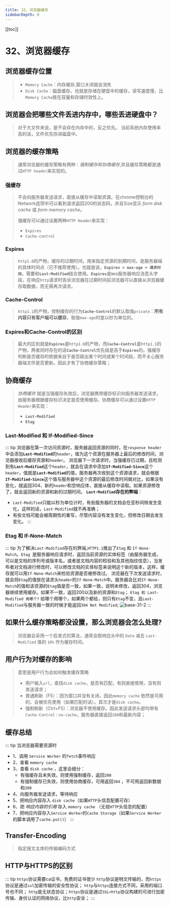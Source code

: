 ```yaml
---
title: 32、浏览器缓存
sidebarDepth: 0
---
```

[[toc]]
# 32、浏览器缓存

## 浏览器缓存位置
>- `Memory Cache`：内存缓存,窗口关闭就会消失
>- `Disk Cache`：磁盘缓存，也就是存储在硬盘中的缓存，读写速度慢，比`Memory Cache`胜在容量和存储时效性上。

## 浏览器会把哪些文件丢进内存中，哪些丢进硬盘中？
>对于大文件来说，是不会存在内存中的，反之优先。
>当前系统内存使用率高的话，文件优先存进磁盘中。
## 浏览器的缓存策略
>通常浏览器的缓存策略有两种：*强制缓存和协商缓存*,并且缓存策略都是通过`HTTP header`来实现的。
### 强缓存
>不会向服务器发送请求，直接从缓存中读取资源。在chrome控制台的Network选项中可以看到请求返回200的状态码，并且Size显示 *form disk cache* 或 *form memory cache*。
>
>强缓存可以通过设置两种`HTTP Header`来实现：
>- `Expires`
>- `Cache-control`
### Expires
>`http1.0`的产物，缓存的过期时间，用来指定资源的到期时间，是服务器端的具体时间点（已不推荐使用）。也就是说，<b>`Expires = max-age + 请求时间`</b>，需要和<b>`Last-Modified`</b>结合使用。<b>`Expires`</b>是`Web`服务器响应消息头字段，在响应`http`请求时告诉浏览器在过期时间前浏览器可以直接从浏览器缓存取数据，而无需再次请求。
### Cache-Control 
>`http1.1`的产物，控制缓存的行为<b>`Cache-Control`</b>的默认取值`private`：<b>所有内容只有客户端可以缓存</b>。取值`max-age`时是以秒为单位的。
### Expires和Cache-Control的区别
>最大的区别就是<b>`Expires`</b>是`http1.0`的产物，而<b>`Cache-Control`</b>是`http1.1`的产物，两者同时存在的话<b>`Cache-Control`</b>优先级是高于<b>`Expires`</b>的。强缓存判断是否缓存的依据来自于是否超出某个时间或某个时间段，而不关心服务器端文件是否更新。因此才有了协商缓存策略；
## 协商缓存
>*协商缓存* 就是当强缓存失效后，浏览器携带缓存标识向服务器发送请求，由服务器根据缓存标识决定是否使用缓存。协商缓存可以通过设置`HTTP Header`来实现：
>- <b>`Last-Modified`</b>
>-  <b>`Etag`</b>

### Last-Modified 和 If-Modified-Since
::: tip
浏览器在第一次访问资源时，服务器返回资源的同时，在`response header`中会添加<b>`Last-Modified`</b>的`header`，值为这个资源在服务器上最后的修改时间，浏览器接收后缓存资源和`header`。
浏览器下一次请求时，当强缓存已过期，且检测到有<b>`Last-Modified`</b>这个`header`，就会在请求中添加<b>`If-Modified-Since`</b>这个`header`，值就是<b>`Last-Modified`</b>的值，服务器再次收到这个资源请求，就会根据<b>`If-Modified-Since`</b>这个值与服务器中这个资源的最后修改时间做对比，如果没有变化，就返回304、新的`header`和空响应体，直接从缓存中读取。如果资源修改了，就会返回新的资源和新的过期时间。
<b>`Last-Modified`存在的弊端</b>：
- `Last-Modified`只能以秒为单位计时，有些服务器的文档会在亚秒间隙发生变化，这样的话，`Last-Modified`就不再准确；
- 有些文档可能会被周期性的重写，尽管内容没有发生变化，但修改日期会发生变化。
:::

### Etag 和 If-None-Match
::: tip
为了解决`Last-Modified`存在的弊端,`HTTP1.1`推出了`Etag` 和 `If-None-Match`。`Etag `是服务器响应请求时，返回当前资源的实体标签（由服务器生成，可以是文档的序列号或版本名，或者是文档内容的校验和及其他指纹信息），当发布者对文档进行修改时，可以修改文档的实体标签来说明这个新的版本，这样，缓存就可以用`If-None-Match`来检验资源是否被修改过。
浏览器在下次发送请求时，就会将`Etag`的值放在请求头`header`的`If-None-Match`中。服务器会比对`If-None-Match`的值和该资源的`Etag`值是否一致，如果一致，说明未修改，返回304，浏览器继续使用缓存。如果不一致，返回200以及新的资源和`Etag`；
`Etag 和 Last-Modified 用哪个?`
给哪个用哪个，如果两个都给，则只有`Etag`不变，且`Last-Modified`与服务器一致的时候才能返回`304 Not Modified`;
<img :src="$withBase('/assets/base-31-2.png')" alt="base-31-2">
:::

## 如果什么缓存策略都没设置，那么浏览器会怎么处理?
>浏览器会采用一个启发式的算法，通常会取响应头中的 `Date` 减去 `Last-Modified` 值的 `10%` 作为缓存时间。
## 用户行为对缓存的影响
>意思是用户行为会如何触发缓存策略
>- 用户输入`url`，查找`disk cache`，是否有匹配，有则直接使用，没有则发送请求；
>- 普通刷新（F5）：因为窗口并没有关闭，因此`memory cache` 依然是可用的，会被优先使用（如果匹配的话）。其次才是`disk cache`。
>- 强制刷新（Ctrl+F5）：浏览器不使用缓存。因此发送请求头部均带有`Cache-Control：no-cache`，服务器直接返回`200`和最新内容；

## 缓存总结
::: tip 当浏览器需要资源时
- 1、调用 `Service Worker` 的`fetch`事件响应
- 2、查看 `memory cache` 
- 3、查看 `disk cache` ，这里会细分：
  - 有强缓存且未失效，则使用强制缓存，返回`200`
  - 有强制缓存已失效，则使用协商缓存，可用返回`304` ，不可用返回新数据和`200`
- 4、向服务器发送请求，等待响应
- 5、把响应内容存入 `disk cache`（如果`HTTP`头信息配置可存）
- 6、把 *响应内容的引用* 存入 `memory cache` （无视`HTTP`头信息的配置）
- 7、把响应内容存入`Service Worker`的`Cache Storage`（如果`Service Worker`的脚本调用了`cache.put()`）
:::
## Transfer-Encoding
>指定报文主体的传输编码方式
## HTTP与HTTPS的区别
::: tip
`https`协议需要ca证书，免费的证书很少
`http`协议是明文传输的，而`https`协议是通过`ssl`加密传输的安全性协议；
`http`与`https`连接方式不同，采用的端口号也不同；
`http`是无状态协议；`https`协议是通过`SSL+http`协议构建的可进行加密传输、身份认证的网络协议，比`http`安全；
:::